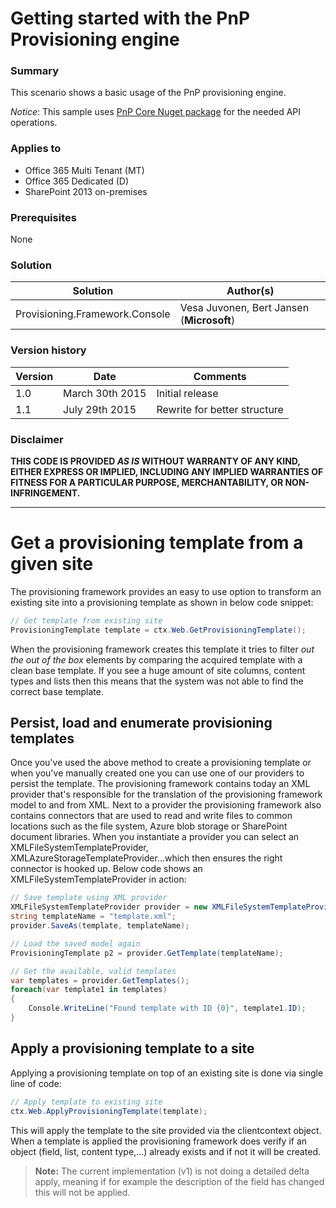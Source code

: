 # Getting started with the PnP Provisioning engine #

### Summary ###
This scenario shows a basic usage of the PnP provisioning engine. 

*Notice*: This sample uses [PnP Core Nuget package](https://github.com/OfficeDev/PnP-sites-core) for the needed API operations.

### Applies to ###
-  Office 365 Multi Tenant (MT)
-  Office 365 Dedicated (D)
-  SharePoint 2013 on-premises

### Prerequisites ###
None

### Solution ###
Solution | Author(s)
---------|----------
Provisioning.Framework.Console | Vesa Juvonen, Bert Jansen (**Microsoft**)

### Version history ###
Version  | Date | Comments
---------| -----| --------
1.0  | March 30th 2015 | Initial release
1.1  | July 29th 2015 | Rewrite for better structure

### Disclaimer ###
**THIS CODE IS PROVIDED *AS IS* WITHOUT WARRANTY OF ANY KIND, EITHER EXPRESS OR IMPLIED, INCLUDING ANY IMPLIED WARRANTIES OF FITNESS FOR A PARTICULAR PURPOSE, MERCHANTABILITY, OR NON-INFRINGEMENT.**


----------

# Get a provisioning template from a given site #
The provisioning framework provides an easy to use option to transform an existing site into a provisioning template as shown in below code snippet:

```C#
// Get template from existing site
ProvisioningTemplate template = ctx.Web.GetProvisioningTemplate();
```

When the provisioning framework creates this template it tries to filter *out the out of the box* elements by comparing the acquired template with a clean base template. If you see a huge amount of site columns, content types and lists then this means that the system was not able to find the correct base template.


## Persist, load and enumerate provisioning templates ##
Once you've used the above method to create a provisioning template or when you've manually created one you can use one of our providers to persist the template. The provisioning framework contains today an XML provider that's responsible for the translation of the provisioning framework model to and from XML. Next to a provider the provisioning framework also contains connectors that are used to read and write files to common locations such as the file system, Azure blob storage or SharePoint document libraries. When you instantiate a provider you can select an XMLFileSystemTemplateProvider, XMLAzureStorageTemplateProvider...which then ensures the right connector is hooked up. Below code shows an XMLFileSystemTemplateProvider in action:

```C#
// Save template using XML provider
XMLFileSystemTemplateProvider provider = new XMLFileSystemTemplateProvider(@"c:\temp\pnpprovisioningdemo", "");
string templateName = "template.xml";
provider.SaveAs(template, templateName);

// Load the saved model again
ProvisioningTemplate p2 = provider.GetTemplate(templateName);

// Get the available, valid templates
var templates = provider.GetTemplates();
foreach(var template1 in templates)
{
    Console.WriteLine("Found template with ID {0}", template1.ID);
}
```

## Apply a provisioning template to a site ## 
Applying a provisioning template on top of an existing site is done via single line of code:

```C#
// Apply template to existing site
ctx.Web.ApplyProvisioningTemplate(template);
```

This will apply the template to the site provided via the clientcontext object. When a template is applied the provisioning framework does verify if an object (field, list, content type,...) already exists and if not it will be created. 

> **Note:**
> The current implementation (v1) is not doing a detailed delta apply, meaning if for example the description of the field has changed this will not be applied. 



